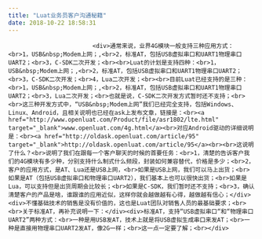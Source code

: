 ```yaml
---
title: "Luat业务员客户沟通秘籍"
date: 2018-10-22 18:58:31
---
```



                            <div>通常来说，业界4G模块一般支持三种应用方式：<br>1，USB&nbsp;Modem上网；,<br>2，标准AT，包括USB虚拟串口和UART1物理串口UART2；<br>3，C-SDK二次开发；<br><br>Luat的计划是支持四种：<br>1，USB&nbsp;Modem上网；,<br>2，标准AT，包括USB虚拟串口和UART1物理串口UART2；<br>3，C-SDK二次开发；<br>4，Lua二次开发；<br><br>目前Luat已经支持的是三种：<br>1，USB&nbsp;Modem上网；,<br>2，标准AT，包括USB虚拟串口和UART1物理串口UART2；<br>3，Lua二次开发；<br>也就是说，C-SDK二次开发方式暂时还不支持；<br><br>这三种开发方式中，“USB&nbsp;Modem上网”我们已经完全支持，包括Windows、Linux、Android，且相关说明也已经在ask上发布文章，链接是：<br><a href="http://www.openluat.com/Product/file/asr1802/lte.html" target="_blank">www.openluat.com/4g.html</a><br>对应Android驱动的详细说明是：<br><a href="http://oldask.openluat.com/article/95" target="_blank">http://oldask.openluat.com/article/95</a><br><br>这说明了什么？<br>说明了我们在跟每一个客户聊天的时候的首要任务：<br>1，清楚的告诉客户我们的4G模块有多少种，分别支持什么制式什么频段，封装如何兼容替代，价格是多少；<br>2，客户的应用方式，是AT、Lua还是USB上网，<br>如果是USB上网，我们可以马上出货；<br>如果是AT（包括USB虚拟串口和物理串口UART2），我们基本上也可以很快出货；<br>如果是Lua，可以支持但是出货周期会比较长；<br>如果是C-SDK，我们暂时还不支持；<br>3，确认清楚客户的产品是啥，谁跟谁的应用近似，这样你就会越做越有心得，越做越有信心；</div><div>不懂基础技术的销售是没有价值的，这也是Luat团队对销售人员的最基础要求；<br><br>关于标准AT，再补充说明一下：</div><div>标准AT，支持“USB虚拟串口“和“物理串口UART2”两种方式：<br>一种是用USB发AT，技术上就是将USB虚拟生成串口来发AT；<br>一种是直接用物理串口UART2发AT，像2G一样；<br>这一点一定要了解；<br></div>
